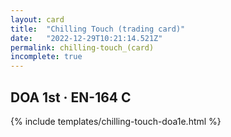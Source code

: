 ```yaml
---
layout: card
title:  "Chilling Touch (trading card)"
date:   "2022-12-29T10:21:14.521Z"
permalink: chilling-touch_(card)
incomplete: true
---
```


## DOA 1st &middot; EN-164 C

{% include templates/chilling-touch-doa1e.html %}
